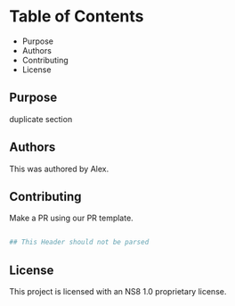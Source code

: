 # Table of Contents

+ Purpose
+ Authors 
+ Contributing
+ License

## Purpose
duplicate section

## Authors
This was authored by Alex.

## Contributing
Make a PR using our PR template.

```bash

## This Header should not be parsed

```


## License
This project is licensed with an NS8 1.0 proprietary license.

